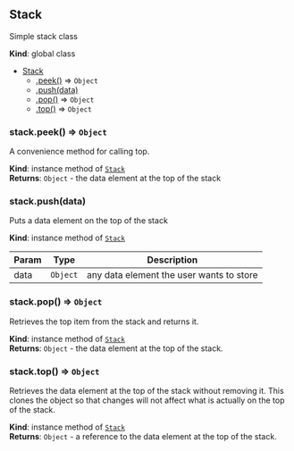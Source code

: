 <a name="Stack"></a>

## Stack
Simple stack class

**Kind**: global class  

* [Stack](#Stack)
    * [.peek()](#Stack+peek) ⇒ <code>Object</code>
    * [.push(data)](#Stack+push)
    * [.pop()](#Stack+pop) ⇒ <code>Object</code>
    * [.top()](#Stack+top) ⇒ <code>Object</code>

<a name="Stack+peek"></a>

### stack.peek() ⇒ <code>Object</code>
A convenience method for calling top.

**Kind**: instance method of [<code>Stack</code>](#Stack)  
**Returns**: <code>Object</code> - the data element at the top of the stack  
<a name="Stack+push"></a>

### stack.push(data)
Puts a data element on the top of the stack

**Kind**: instance method of [<code>Stack</code>](#Stack)  

| Param | Type | Description |
| --- | --- | --- |
| data | <code>Object</code> | any data element the user wants to store |

<a name="Stack+pop"></a>

### stack.pop() ⇒ <code>Object</code>
Retrieves the top item from the stack and returns it.

**Kind**: instance method of [<code>Stack</code>](#Stack)  
**Returns**: <code>Object</code> - the data element at the top of the stack.  
<a name="Stack+top"></a>

### stack.top() ⇒ <code>Object</code>
Retrieves the data element at the top of the stack without removing
it.  This clones the object so that changes will not affect what is
actually on the top of the stack.

**Kind**: instance method of [<code>Stack</code>](#Stack)  
**Returns**: <code>Object</code> - a reference to the data element at the top of the
stack.  
